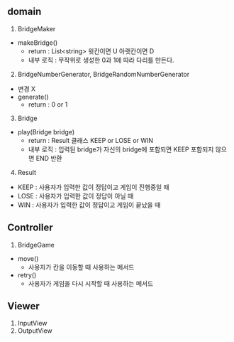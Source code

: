 ## domain
1. BridgeMaker
- makeBridge()
  - return : List\<string> 윗칸이면 U 아랫칸이면 D
  - 내부 로직 : 무작위로 생성한 0과 1에 따라 다리를 만든다.
2. BridgeNumberGenerator, BridgeRandomNumberGenerator
- 변경 X
- generate()
  - return : 0 or 1
3. Bridge
- play(Bridge bridge)
  - return : Result 클래스 KEEP or LOSE or WIN
  - 내부 로직 : 입력된 bridge가 자신의 bridge에 포함되면 KEEP 포함되지 않으면 END 반환
4. Result
- KEEP : 사용자가 입력한 값이 정답이고 게임이 진행중일 때
- LOSE : 사용자가 입력한 값이 정답이 아닐 때
- WIN : 사용자가 입력한 값이 정답이고 게임이 끝났을 때
## Controller
1. BridgeGame
- move()
  - 사용자가 칸을 이동할 때 사용하는 메서드
- retry()
  - 사용자가 게임을 다시 시작할 때 사용하는 메서드
## Viewer
1. InputView
2. OutputView